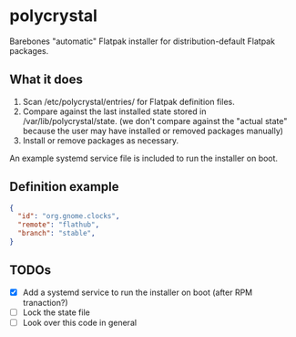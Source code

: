 # polycrystal

Barebones "automatic" Flatpak installer for distribution-default Flatpak packages.

## What it does

1. Scan /etc/polycrystal/entries/ for Flatpak definition files.
2. Compare against the last installed state stored in /var/lib/polycrystal/state. (we don't compare against the "actual state" because the user may have installed or removed packages manually)
3. Install or remove packages as necessary.

An example systemd service file is included to run the installer on boot.

## Definition example

```json
{
  "id": "org.gnome.clocks",
  "remote": "flathub",
  "branch": "stable",
}
```

## TODOs
- [x] Add a systemd service to run the installer on boot (after RPM tranaction?)
- [ ] Lock the state file
- [ ] Look over this code in general
